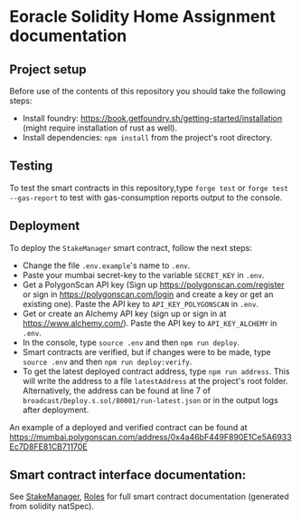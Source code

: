 # Eoracle Solidity Home Assignment documentation


## Project setup

Before use of the contents of this repository you should take the following steps:
- Install foundry: https://book.getfoundry.sh/getting-started/installation (might require installation of rust as well).
- Install dependencies: `npm install` from the project's root directory.

## Testing
To test the smart contracts in this repository,type `forge test` or `forge test --gas-report` to test with gas-consumption reports output to the console.

## Deployment
To deploy the `StakeManager` smart contract, follow the next steps:
- Change the file `.env.example`'s name to `.env`.
- Paste your mumbai secret-key to the variable `SECRET_KEY` in `.env`.
- Get a PolygonScan API key (Sign up https://polygonscan.com/register or sign in https://polygonscan.com/login and create a key or get an existing one). Paste the API key to `API_KEY_POLYGONSCAN` in `.env`.
- Get or create an Alchemy API key (sign up or sign in at https://www.alchemy.com/). Paste the API key to `API_KEY_ALCHEMY` in `.env`.
- In the console, type `source .env` and then `npm run deploy`.
- Smart contracts are verified, but if changes were to be made, type `source .env` and then `npm run deploy:verify`.
- To get the latest deployed contract address, type `npm run address`. This will write the address to a file `latestAddress` at the project's root folder.
Alternatively, the address can be found at line 7 of `broadcast/Deploy.s.sol/80001/run-latest.json` or in the output logs after deployment.

An example of a deployed and verified contract can be found at https://mumbai.polygonscan.com/address/0x4a46bF449F890E1Ce5A6933Ec7D8FE81CB71170E


## Smart contract interface documentation:

See [StakeManager](/StakeManager.md), [Roles](/Roles.md) for full smart contract documentation (generated from solidity natSpec).